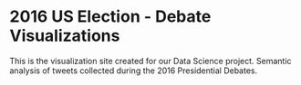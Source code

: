 2016 US Election - Debate Visualizations
===
This is the visualization site created for our Data Science project.
Semantic analysis of tweets collected during the 2016 Presidential Debates.
